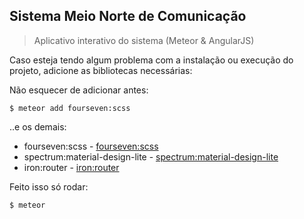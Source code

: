## Sistema Meio Norte de Comunicação

> Aplicativo interativo do sistema (Meteor & AngularJS)

Caso esteja tendo algum problema com a instalação ou execução do projeto, adicione as bibliotecas necessárias:

Não esquecer de adicionar antes:

    $ meteor add fourseven:scss

..e os demais:

 - fourseven:scss - [fourseven:scss](https://github.com/fourseven/meteor-scss)
 - spectrum:material-design-lite - [spectrum:material-design-lite](https://github.com/acidsound/meteor-material-design-lite)
 - iron:router - [iron:router](https://github.com/iron-meteor/iron-router)

Feito isso só rodar:

    $ meteor
